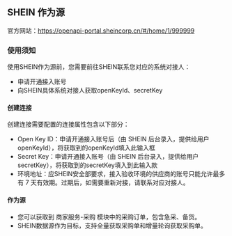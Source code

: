 ## SHEIN 作为源

官方网站：https://openapi-portal.sheincorp.cn/#/home/1/999999

### 使用须知

使用SHEIN作为源前，您需要前往SHEIN联系您对应的系统对接人：
- 申请开通接入账号
- 向SHEIN具体系统对接人获取openKeyId、secretKey

#### 创建连接

创建连接需要配置的连接属性包含以下部分：

- Open Key ID：申请开通接入账号后（由 SHEIN 后台录入，提供给用户 openKeyId），将获取到的openKeyId填入此输入框
- Secret Key：申请开通接入账号（由 SHEIN 后台录入，提供给用户 secretKey），将获取到的secretKey填入到此输入款
- 环境地址：应SHEIN安全部要求，接入验收环境的供应商的账号只能允许最多有 7 天有效期。过期后，如需要重新对接，请联系对应对接人。

#### 作为源

- 您可以获取到 商家服务-采购 模块中的采购订单，包含急采、备货。
- SHEIN数据源作为目标，支持全量获取采购单和增量轮询获取采购单。